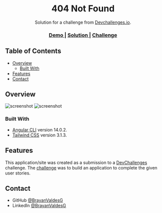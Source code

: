 <h1 align="center">404 Not Found
</h1>

<div align="center">
   Solution for a challenge from  <a href="https://devchallenges.io" target="_blank">Devchallenges.io</a>.
</div>

<div align="center">
  <h3>
    <a href="https://brayanvaldesg.github.io/DevChallenge-404-Not-Found/">
      Demo
    </a>
    <span> | </span>
    <a href="https://github.com/BrayanValdesG/DevChallenge-404-Not-Found/">
      Solution
    </a>
    <span> | </span>
    <a href="https://devchallenges.io/challenges/wBunSb7FPrIepJZAg0sY">
      Challenge
    </a>
  </h3>
</div>

<!-- TABLE OF CONTENTS -->

## Table of Contents

- [Overview](#overview)
  - [Built With](#built-with)
- [Features](#features)
- [Contact](#contact)

<!-- OVERVIEW -->

## Overview

![screenshot](https://brayanvaldesg.github.io/DevChallenge-404-Not-Found/assets/images/Overview.png)
![screenshot](https://brayanvaldesg.github.io/DevChallenge-404-Not-Found/assets/images/OverviewMobile.png)


### Built With

<!-- This section should list any major frameworks that you built your project using. Here are a few examples.-->

- [Angular CLI](https://angular.io/) version 14.0.2.
- [Tailwind CSS](https://tailwindcss.com/) version 3.1.3.

## Features

<!-- List the features of your application or follow the template. Don't share the figma file here :) -->

This application/site was created as a submission to a [DevChallenges](https://devchallenges.io/challenges) challenge. The [challenge](https://devchallenges.io/challenges/wBunSb7FPrIepJZAg0sY) was to build an application to complete the given user stories.


## Contact

- GitHub [@BrayanValdesG](https://github.com/BrayanValdesG)
- LinkedIn [@BrayanValdesG](https://www.linkedin.com/in/brayan-alexis-valdes-gallego/)
